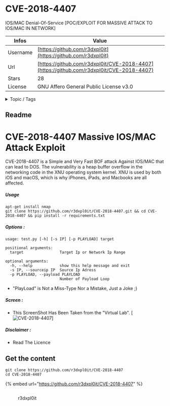 # CVE-2018-4407

IOS/MAC Denial-Of-Service [POC/EXPLOIT FOR MASSIVE ATTACK TO IOS/MAC IN NETWORK]

| Infos    | Value                                                              |
| -------- | -------------------------------------------------------------------|
| Username | [https://github.com/r3dxpl0it](https://github.com/r3dxpl0it) |
| Url      | [https://github.com/r3dxpl0it/CVE-2018-4407](https://github.com/r3dxpl0it/CVE-2018-4407)                                               |
| Stars    | 28                                                          |
| License  | GNU Affero General Public License v3.0                                                        |

<details>

<summary>Topic / Tags</summary>

* attack* blueteam* cve* cyber-security* cybersecurity* denial-of-service* exploit* hacking* hacking-tool* ios* macos* network* penetration-testing* poc* redteam* security

</details>

## Readme

# CVE-2018-4407 Massive IOS/MAC Attack Exploit 
CVE-2018-4407 is a Simple and Very Fast BOF attack Against IOS/MAC that can lead to DOS. The vulnerability is a heap buffer overflow in the networking code in the XNU operating system kernel. XNU is used by both iOS and macOS, which is why iPhones, iPads, and Macbooks are all affected. 

##### Usage 
```
apt-get install nmap
git clone https://github.com/r3dxpl0it/CVE-2018-4407.git && cd CVE-2018-4407 && pip install -r requirements.txt
```
##### Options : 
```
usage: test.py [-h] [-s IP] [-p PLAYLOAD] target

positional arguments:
  target                Target Ip or Network Ip Range

optional arguments:
  -h, --help            show this help message and exit
  -s IP, --sourceip IP  Source Ip Adress
  -p PLAYLOAD, --payload PLAYLOAD
                        Number of Payload Loop
```
* "PlayLoad" is Not a Miss-Type Nor a Mistake, Just a Joke ;)
##### Screen : 
* This ScreenShot Has Been Taken from the "Virtual Lab". 
[![CVE-2018-4407](https://github.com/r3dxpl0it/CVE-2018-4407/blob/master/vb_sc.png)]

##### Disclaimer : 
* Read The Licence



## Get the content

```
git clone https://github.com/r3dxpl0it/CVE-2018-4407
cd CVE-2018-4407
```

{% embed url="https://github.com/r3dxpl0it/CVE-2018-4407" %}

<figure><img src="https://avatars.githubusercontent.com/u/43002597?v=4" alt=""><figcaption><p>r3dxpl0it</p></figcaption></figure>

